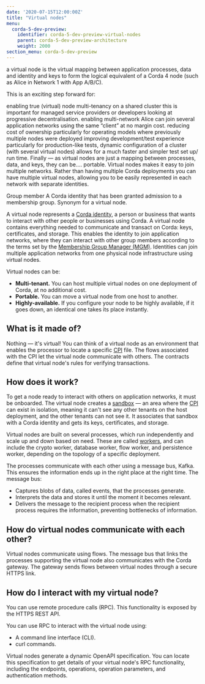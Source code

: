 ```yaml
---
date: '2020-07-15T12:00:00Z'
title: "Virtual nodes"
menu:
  corda-5-dev-preview:
    identifier: corda-5-dev-preview-virtual-nodes
    parent: corda-5-dev-preview-architecture
    weight: 2000
section_menu: corda-5-dev-preview
---
```

a virtual node is the virtual mapping between application processes, data and identity and keys to form the logical equivalent of a Corda 4 node (such as Alice in Network 1 with App A/B/C).

This is an exciting step forward for:

enabling true (virtual) node multi-tenancy on a shared cluster
 this is important for managed service providers or developers looking at progressive decentralisation.
enabling multi-network
 Alice can join several application networks using the same “client” at no margin cost.
reducing cost of ownership
 particularly for operating models where previously multiple nodes were deployed
improving development/test experience
 particularly for production-like tests, dynamic configuration of a cluster (with several virtual nodes) allows for a much faster and simpler test set up/ run time.
Finally — as virtual nodes are just a mapping between processes, data, and keys, they can be…. portable.
Virtual nodes makes it easy to join multiple networks. Rather than having multiple Corda deployments you can have multiple virtual nodes, allowing you to be easily represented in each network with separate identities.

Group member
A Corda identity that has been granted admission to a membership group. Synonym for a virtual node.

A virtual node represents a [Corda identity](#corda-identities), a person or business that wants to interact with other people or businesses using Corda. A virtual node contains everything needed to communicate and transact on Corda: keys, certificates, and storage. This enables the identity to join application networks, where they can interact with other group members according to the terms set by the [Membership Group Manager (MGM)](../mgm/overview.html). Identities can join multiple application networks from one physical node infrastructure using virtual nodes.

Virtual nodes can be:
* **Multi-tenant.** You can host multiple virtual nodes on one deployment of Corda, at no additional cost.
* **Portable.** You can move a virtual node from one host to another.
* **Highly-available.** If you configure your node to be highly available, if it goes down, an identical one takes its place instantly.

## What is it made of?
Nothing — it's virtual! You can think of a virtual node as an environment that enables the processor to locate a specific [CPI](#package-installer-cpi) file. The flows associated with the CPI let the virtual node communicate with others. The contracts define that virtual node's rules for verifying transactions.

## How does it work?
To get a node ready to interact with others on application networks, it must be onboarded. The virtual node creates a [sandbox](#sandboxes) — an area where the [CPI](#package-installer-cpi) can exist in isolation, meaning it can't see any other tenants on the host deployment, and the other tenants can not see it. It associates that sandbox with a Corda identity and gets its keys, certificates, and storage.

Virtual nodes are built on several processes, which run independently and scale up and down based on need. These are called [workers](#workers), and can include the crypto worker, database worker, flow worker, and persistence worker, depending on the topology of a specific deployment.

The processes communicate with each other using a message bus, Kafka. This ensures the information ends up in the right place at the right time. The message bus:
* Captures blobs of data, called events, that the processes generate.
* Interprets the data and stores it until the moment it becomes relevant.
* Delivers the message to the recipient process when the recipient process requires the information, preventing bottlenecks of information.

## How do virtual nodes communicate with each other?
Virtual nodes communicate using flows. The message bus that links the processes supporting the virtual node also communicates with the Corda gateway. The gateway sends flows between virtual nodes through a secure HTTPS link.

## How do I interact with my virtual node?
You can use remote procedure calls (RPC). This functionality is exposed by the HTTPS REST API.

You can use RPC to interact with the virtual node using:
* A command line interface (CLI).
* curl commands.

Virtual nodes generate a dynamic OpenAPI specification. You can locate this specification to get details of your virtual node's RPC functionality, including the endpoints, operations, operation parameters, and authentication methods.

